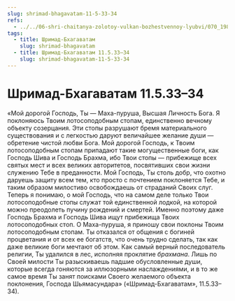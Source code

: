 ```yaml
---
slug: shrimad-bhagavatam-11-5-33-34
refs:
  - ../../06-shri-chaitanya-zolotoy-vulkan-bozhestvennoy-lyubvi/070_1983-04-16-b2-c_sridharmj_predskazaniya_o_prihode_mahaprabhu.md
tags:
  - title: Шримад-Бхагаватам
    slug: shrimad-bhagavatam
  - title: Шримад-Бхагаватам 11.5.33–34
    slug: shrimad-bhagavatam-11-5-33-34
---
```


# Шримад-Бхагаватам 11.5.33–34

«Мой дорогой Господь, Ты — Маха-пуруша, Высшая Личность Бога. Я поклоняюсь Твоим лотосоподобным стопам, единственно вечному объекту созерцания. Эти стопы разрушают бремя материального существования и с легкостью даруют величайшее желание души — обретение чистой любви Бога. Мой дорогой Господь, к Твоим лотосоподобным стопам припадают такие могущественные боги, как Господь Шива и Господь Брахма, ибо Твои стопы — прибежище всех святых мест и всех великих авторитетов, посвятивших свои жизни служению Тебе в преданности. Мой Господь, Ты столь добр, что охотно даруешь защиту всем тем, кто просто с почтением поклоняется Тебе, и таким образом милостиво освобождаешь от страданий Своих слуг. Теперь я понимаю, о мой Господь, что на самом деле только Твои лотосоподобные стопы служат той единственной лодкой, на которой можно преодолеть пучину рождений и смертей. Именно поэтому даже Господь Брахма и Господь Шива ищут прибежища Твоих лотосоподобных стоп. О Маха-пуруша, я приношу свои поклоны Твоим лотосоподобным стопам. Ты отказался от общения с богиней процветания и от всех ее богатств, что очень трудно сделать, так как даже великие боги мечтают об этом. Как самый верный последователь религии, Ты удалился в лес, исполняя проклятие *брахмана*. Лишь по Своей милости Ты разыскиваешь падшие обусловленные души, которые всегда гоняются за иллюзорными наслаждениями, и в то же самое время Ты занят поисками Своего желаемого объекта поклонения, Господа Шьямасундара» («Шримад-Бхагаватам», 11.5.33–34).
